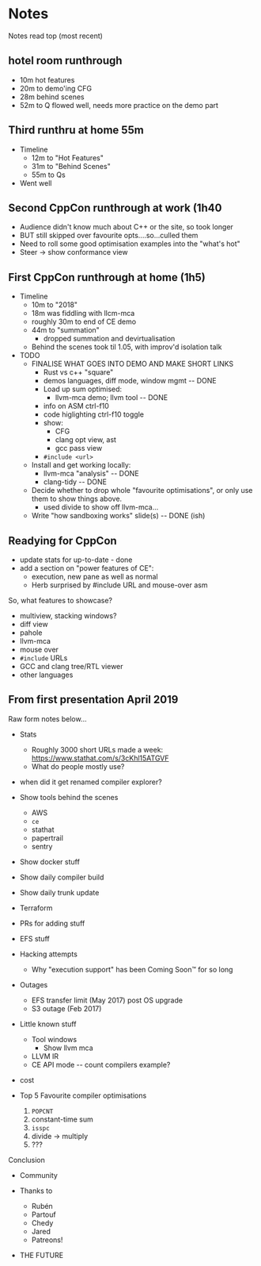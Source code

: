 # Notes

Notes read top (most recent)

## hotel room runthrough

- 10m hot features
- 20m to demo'ing CFG
- 28m behind scenes
- 52m to Q
  flowed well, needs more practice on the demo part

## Third runthru at home 55m

- Timeline
  - 12m to "Hot Features"
  - 31m to "Behind Scenes"
  - 55m to Qs
- Went well

## Second CppCon runthrough at work (1h40

- Audience didn't know much about C++ or the site, so took longer
- BUT still skipped over favourite opts....so...culled them
- Need to roll some good optimisation examples into the "what's hot"
- Steer -> show conformance view

## First CppCon runthrough at home (1h5)

- Timeline
  - 10m to "2018"
  - 18m was fiddling with llcm-mca
  - roughly 30m to end of CE demo
  - 44m to "summation"
    - dropped summation and devirtualisation
  - Behind the scenes took til 1.05, with improv'd isolation talk
- TODO
  - FINALISE WHAT GOES INTO DEMO AND MAKE SHORT LINKS
    - Rust vs c++ "square"
    - demos languages, diff mode, window mgmt -- DONE
    - Load up sum optimised:
      - llvm-mca demo; llvm tool -- DONE
    - info on ASM ctrl-f10
    - code higlighting ctrl-f10 toggle
    - show:
      - CFG
      - clang opt view, ast
      - gcc pass view
    - `#include <url>`
  - Install and get working locally:
    - llvm-mca "analysis" -- DONE
    - clang-tidy -- DONE
  - Decide whether to drop whole "favourite optimisations", or only
    use them to show things above.
    - used divide to show off llvm-mca...
  - Write "how sandboxing works" slide(s) -- DONE (ish)

## Readying for CppCon

- update stats for up-to-date - done
- add a section on "power features of CE":
  - execution, new pane as well as normal
  - Herb surprised by #include URL and mouse-over asm

So, what features to showcase?

- multiview, stacking windows?
- diff view
- pahole
- llvm-mca
- mouse over
- `#include` URLs
- GCC and clang tree/RTL viewer
- other languages

## From first presentation April 2019

Raw form notes below...

- Stats
  - Roughly 3000 short URLs made a week: https://www.stathat.com/s/3cKhl15ATGVF
  - What do people mostly use?
- when did it get renamed compiler explorer?
- Show tools behind the scenes
  - AWS
  - `ce`
  - stathat
  - papertrail
  - sentry
- Show docker stuff
- Show daily compiler build
- Show daily trunk update
- Terraform
- PRs for adding stuff
- EFS stuff
- Hacking attempts
  - Why "execution support" has been Coming Soon™ for so long
- Outages
  - EFS transfer limit (May 2017) post OS upgrade
  - S3 outage (Feb 2017)
- Little known stuff
  - Tool windows
    - Show llvm mca
  - LLVM IR
  - CE API mode -- count compilers example?
- cost

- Top 5 Favourite compiler optimisations
  1. `POPCNT`
  2. constant-time sum
  3. `isspc`
  4. divide -> multiply
  5. ???

Conclusion

- Community
- Thanks to
  - Rubén
  - Partouf
  - Chedy
  - Jared
  - Patreons!

- THE FUTURE
